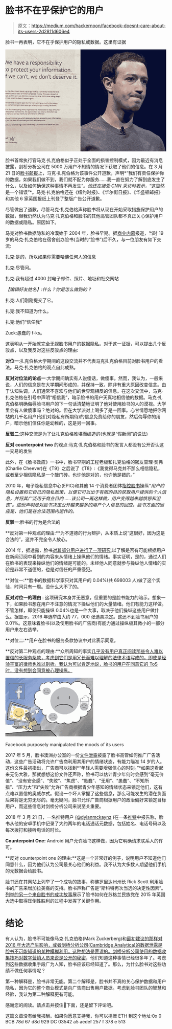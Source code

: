 # 脸书不在乎保护它的用户

> 原文：<https://medium.com/hackernoon/facebook-doesnt-care-about-its-users-2d2811d606e4>

脸书一再表明，它不在乎保护用户的隐私或数据。这里有证据

![](img/0b6a9258463715f44df074cff1efd9a5.png)

脸书首席执行官马克·扎克伯格似乎正处于全面的损害控制模式，因为最近有消息披露，剑桥分析公司在 5000 万用户不知情的情况下获取了他们的信息。在 3 月 21 日的[脸书邮报](https://www.facebook.com/zuck/posts/10104712037900071?pnref=story)上，马克·扎克伯格为该事件公开道歉，声明*“我们有责任保护你的数据，如果我们做不到，我们就不配为你服务……我一直在努力了解到底发生了什么，以及如何确保这种事情不再发生”。*他还在接受 CNN 采访时表示，*“这显然是一个错误”*。马克·扎克伯格还在《纽约时报》、《华尔街日报》、《华盛顿邮报》和其他 6 家英国报纸上刊登了整版广告公开道歉。

尽管做出了道歉，尽管马克·扎克伯格声称脸书将从现在开始采取措施保护用户的数据，但我仍然认为马克·扎克伯格和脸书的其他高管团队都不真正关心保护用户的数据或隐私。原因如下。

马克对脸书数据隐私的冷漠始于 2004 年，脸书早期。据[商业内幕](http://www.businessinsider.com/well-these-new-zuckerberg-ims-wont-help-facebooks-privacy-problems-2010-5)报道，当时 19 岁的马克·扎克伯格在宿舍创办脸书(当时的“脸书”)后不久，与一位朋友有如下交流:

扎克:是的，所以如果你需要哈佛任何人的信息

扎克:尽管问。

扎克:我有超过 4000 封电子邮件、照片、地址和社交网站

*【编辑好友姓名】:什么？你是怎么做到的？*

扎克:人们刚刚提交了它。

扎克:我不知道为什么。

扎克:他们“信任我”

Zuck:愚蠢的 f-ks。

这表明从一开始就完全无视脸书用户的数据隐私。对于这一证据，可以提出几个反驳点，以及我反对这些反驳点的理由:

**对位一**:扎克伯格大学期间的这段交流并不代表马克扎克伯格目前对脸书用户的看法。马克·扎克伯格的观点自此成熟。

**反对对位法的论点一**:大学期间确实有人说傻话，做傻事。然而，我认为，一般来说，人们的信念是在大学期间形成的，并保持一致，除非有重大原因改变信念。由于认知失调，人们通常不喜欢与他们的世界观相反的信息。在这次交流中，马克·扎克伯格在引号中声明“相信我”，暗示脸书的用户天真地相信他的数据。马克·扎克伯格明确侮辱脸书用户的下一句话清楚地证明了他对使用脸书的人的漠视。大学里会有人做傻事吗？绝对的。但在大学派对上喝多了是一回事。心甘情愿地把你网站的几千名用户(他们对隐私有所期待)的信息免费给你的朋友，然后侮辱你的用户，暗示他们信任你是幼稚的，这是另一回事。

**反驳二**:这种交流是为了让扎克伯格难堪而编造的(也就是“假新闻”的说法)

**反对 counterpoint two** 的观点:马克·扎克伯格和脸书的发言人都没有公开否认这一交易的发生

此外，在《脸书效应》一书中，脸书早期的工程老板和扎克伯格的密友查理·契弗(Charlie Cheever)在《T9》之后说了《T8》:《我觉得马克并不那么相信隐私，或者至少相信隐私是一个敲门砖。也许他是对的，也许他是错的。”

2010 年，电子隐私信息中心(EPIC)和其他 14 个消费者团体[指控脸书](https://arstechnica.com/tech-policy/2010/05/privacy-groups-complain-to-ftc-over-facebook-privacy-tweaks/?comments=1)操纵“*用户的隐私设置和它自己的隐私政策，以便它可以出于有限的目的获取用户提供的个人信息，并将其广泛用于商业目的……该公司一再这样做，用户变得越来越愤怒和沮丧”。这份声明是对脸书决定公开越来越多的用户个人信息的回应。脸书方面的回应是，他们是在合法范围内运作的。*

**反驳一**:脸书的行为是合法的

**反对第一种观点的理由:**为不道德的行为辩护，从本质上说“这很好，因为这是合法的”，这并不完全令人放心。

2014 年，据透露，脸书[对其部分用户进行了一项研究](https://www.washingtonpost.com/news/the-intersect/wp/2014/07/01/9-answers-about-facebooks-creepy-emotional-manipulation-experiment/?utm_term=.834f818cdf11),以了解是否有可能根据用户在新闻订阅中看到的内容来从情绪上操纵他们的情绪。事实证明，是的，通过人们在脸书的表现来操纵他们的情绪是可能的。未经他人同意就参与操纵他人情绪的实验是非常不道德的，也是对信任的严重侵犯。

**对位一:**脸书的数据科学家只对其用户的 0.04%(共 698003 人)做了这个实验，时间只有一周。没什么大不了的。

**反对对位一的理由** : 这项研究本身并无恶意，但重要的是脸书能力的暗示。想象一下，如果脸书想在用户不注意的情况下操纵他们的大量情绪。他们有能力这样做。不管怎样，即使只能操纵 0.04%也是一件大事，取决于他们操纵这些用户做什么。据显示，2016 年选举由大约 77，000 张选票决定。这还不到脸书用户的 0.01%。这意味着脸书(以及使用脸书的广告商)有能力通过操纵极其微小的一部分用户来左右选举。

**对位二:**用户在脸书的服务条款协议中对此表示同意。

**反对第二种观点的理由:**众所周知的事实[几乎没有用户真正阅读那些令人难以置信的长服务条款，考虑到它们是用冗长而难以理解的法律术语写成的，即使是经验丰富的律师也难以剖析。我认为可以肯定地说，脸书的用户在同意它的 ToS 时，没有想到会同意被心理操纵。](https://techcrunch.com/2015/08/21/agree-to-disagree/)

![](img/90b10d532c7c2fc45694b368ac7065c1.png)

Facebook purposely manipulated the moods of its users

2017 年 5 月，脸书澳洲办公室的一份[文件泄露](https://arstechnica.com/information-technology/2017/05/facebook-helped-advertisers-target-teens-who-feel-worthless/)披露了脸书高管如何推广广告活动，这些广告活动将允许广告商利用其用户的情绪状态，有能力瞄准 14 岁的人。这份文件最初指出，广告商可以找到*“年轻人需要增强信心的时刻。”*如果这看起来无伤大雅，那就想想这份文件还声称，脸书可以估计青少年何时会感到“毫无价值”、“没有安全感”、“失败”、“焦虑”、“愚蠢”、“无用”、“愚蠢”、“不知所措”、“压力大”和“失败”允许广告商根据青少年感知的情绪状态来锁定他们，这有点难以置信的奥威尔式。假设一个坏人掌握了这些信息，那么可能发生的潜在负面后果将是无穷无尽的。毫无疑问，脸书允许广告商根据用户的政治偏好来锁定目标用户，而这些信息对剑桥分析公司来说至关重要。

2018 年 3 月 21 日，一名推特用户 [(@dylanmckaynz](https://twitter.com/dylanmckaynz) )在一条[推特](https://twitter.com/dylanmckaynz/status/976368845635035138)中报告称，脸书从他的安卓手机中记录了大约两年的电话通话元数据，包括姓名、电话号码以及每次拨打和接听电话的时长。

**Counterpoint One:** Android 用户允许脸书这样做，因为它明确请求联系人的许可。

**反对 counterpoint one 的理由:**这是一个非常好的例子，说明用户不知道他们同意什么，因为他们认为公司最关心他们的利益。我不认为大多数人期望他们手机的元数据会给脸书。

脸书还在其网站上列举了一个成功的故事，称佛罗里达州州长 Rick Scott 利用脸书的广告来增加拉美裔的支持。脸书声称广告是“斯科特再次当选的决定性因素”。 [列举的另一个来自脸书的成功故事](https://web.archive.org/web/20180326034412/https://www.facebook.com/business/success/snp)展示了脸书如何在苏格兰民族党在 2015 年英国大选中取得压倒性胜利的过程中发挥了关键作用。

# **结论**

有人认为，脸书不可能像马克·扎克伯格(Mark Zuckerberg)和[最初建议的那样对 2016 年大选产生影响，或者剑桥分析公司(Cambridge Analytica)的数据泄露是脸书不可能知道的某种模糊利用，这种想法是荒谬的。剑桥分析公司使用的数据收集技巧对数字营销人员来说是](https://www.nytimes.com/2017/09/22/technology/mark-zuckerberg-facebook-russian-ads.html)[公开的秘密](https://www.theverge.com/2018/3/25/17161726/facebook-cambridge-analytica-data-online-marketers)，他们知道这种事情已经很多年了。考虑到这些数据收集手段广为人知，脸书应该已经知道了。那么，为什么脸书对这些功绩不做任何事情呢？

第一种解释是，脸书非常无能。第二个解释是，脸书并不真的关心保护数据和用户隐私，因为它的整个商业模式是向广告商出售用户数据。考虑到脸书团队的智慧和经验，我认为第二种解释更有可能。

感谢您的阅读。请点击并按住👏下面，还是留下评论吧。

这篇文章没有给我报酬。如果你愿意支持我，你可以捐赠 ETH 到这个地址:0x 0 BCB 78d 67 d8d 929 DC 03542 a5 aedef 257 f 378 e 513